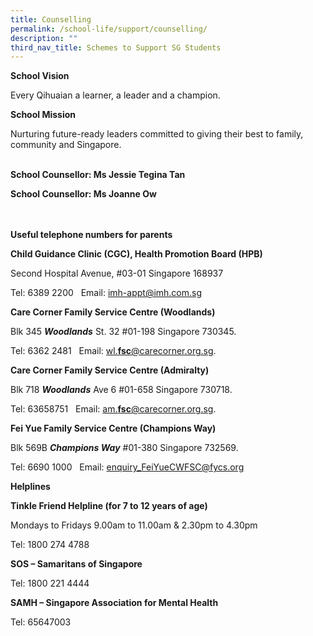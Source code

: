```yaml
---
title: Counselling
permalink: /school-life/support/counselling/
description: ""
third_nav_title: Schemes to Support SG Students
---
```

**School Vision**

Every Qihuaian a learner, a leader and a champion.

**School Mission**

Nurturing future-ready leaders committed to giving their best to family, community and Singapore.
<BR>
<BR>



**School Counsellor: Ms Jessie Tegina Tan**

**School Counsellor: Ms Joanne Ow**
<BR>
<BR>
 <BR>

**Useful telephone numbers for parents**

**Child Guidance Clinic (CGC), Health Promotion Board (HPB)**

Second Hospital Avenue, #03-01 Singapore 168937 

Tel: 6389 2200   Email: [imh-appt@imh.com.sg](mailto:imh-appt@imh.com.sg) 

**Care Corner Family Service Centre (Woodlands)**

Blk 345 _**Woodlands**_ St. 32 #01-198 Singapore 730345.

Tel: 6362 2481   Email: [wl.**fsc**@carecorner.org.sg](mailto:wl.fsc@carecorner.org.sg).

**Care Corner Family Service Centre (Admiralty)**

Blk 718 _**Woodlands**_ Ave 6 #01-658 Singapore 730718.

Tel: 63658751   Email: [am.**fsc**@carecorner.org.sg](mailto:am.fsc@carecorner.org.sg).

**Fei Yue Family Service Centre (Champions Way)**

Blk 569B _**Champions Way**_ #01-380 Singapore 732569.

Tel: 6690 1000   Email: [enquiry\_FeiYueCWFSC@fycs.org](mailto:enquiry_FeiYueCWFSC@fycs.org.sg)

**Helplines**

**Tinkle Friend Helpline (for 7 to 12 years of age)**

Mondays to Fridays 9.00am to 11.00am & 2.30pm to 4.30pm 

Tel: 1800 274 4788

**SOS – Samaritans of Singapore** 

Tel: 1800 221 4444

**SAMH – Singapore Association for Mental Health**

Tel: 65647003